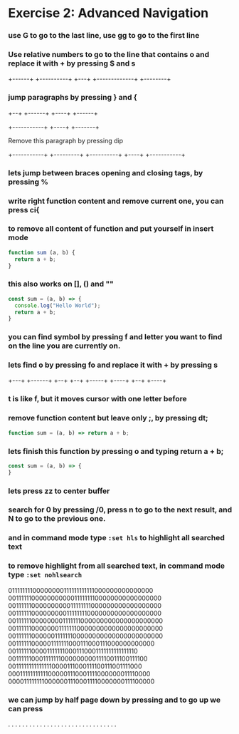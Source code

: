 # Exercise 2: Advanced Navigation

### use G to go to the last line, use gg to go to the first line

### Use relative numbers to go to the line that contains o and replace it with + by pressing $ and s

+------+
+----------+
+---+
+-------------+
+--------+

### jump paragraphs by pressing } and {

+--+
+------+
+----+
+------+

+-----------+
+----+
+-------+

Remove
this
paragraph
by pressing
dip

+-----------+
+---------+
+----------+
+----+
+-----------+

### lets jump between braces opening and closing tags, by pressing %

### write right function content and remove current one, you can press ci{ 
### to remove all content of function and put yourself in insert mode

```javascript
function sum (a, b) {
  return a + b;
}
```

### this also works on [], () and ""

```javascript
const sum = (a, b) => {
  console.log("Hello World");
  return a + b;
}

```

### you can find symbol by pressing f and letter you want to find on the line you are currently on.

### lets find o by pressing fo and replace it with + by pressing s

+---+ +------+ +--+ +--+ +-----+ +----+ +--+ +----+

### t is like f, but it moves cursor with one letter before

### remove function content but leave only ;, by pressing dt;

```javascript
function sum = (a, b) => return a + b;
```

### lets finish this function by pressing o and typing return a + b;

```javascript
const sum = (a, b) => {
}
```

### lets press zz to center buffer

### search for 0 by pressing /0, press n to go to the next result, and N to go to the previous one.
### and in command mode type `:set hls` to highlight all searched text
### to remove highlight from all searched text, in command mode type `:set nohlsearch`

01111111100000000111111111111000000000000000
00111111000000000001111111100000000000000000
00111111000000000011111111000000000000000000
00111111000000000111111110000000000000000000
00111111000000001111111000000000000000000000
00111111000000011111110000000000000000000000
00111111000000111111100000000000000000000000
00111111000001111111000111000111000000000000
00111111000011111110001110001111111111111110
00111111000111111100000000011110011100111100
00111111111111110000111000111100111001111000
00011111111111000001110001111000000011110000
00001111111100000011100011110000000111100000


### we can jump by half page down by pressing <C-d> and to go up we can press <C-u>

.
.
.
.
.
.
.
.
.
.
.
.
.
.
.
.
.
.
.
.
.
.
.
.
.
.
.
.
.
.
.

